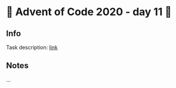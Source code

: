# 🎄 Advent of Code 2020 - day 11 🎄

## Info

Task description: [link](https://adventofcode.com/2020/day/11)

## Notes

...